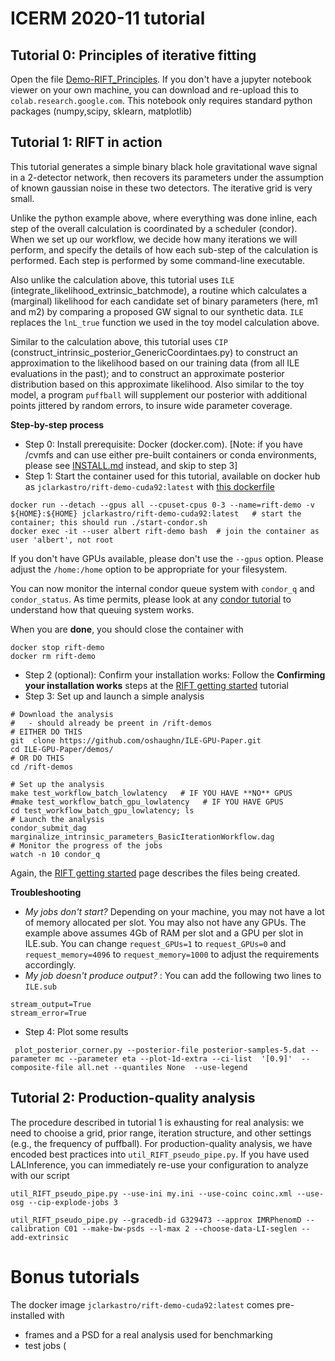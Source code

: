 # ICERM 2020-11 tutorial


## Tutorial 0: Principles of iterative fitting

Open the file [Demo-RIFT_Principles](Demo-RIFT_Principles.ipynb).  If you don't have a jupyter notebook viewer on your own machine, 
you can download and re-upload this to ``colab.research.google.com``.  This notebook only requires standard python packages (numpy,scipy, sklearn, matplotlib)


## Tutorial 1: RIFT in action

This tutorial generates a simple binary black hole gravitational wave signal in a 2-detector network,
then recovers its parameters under the assumption of known gaussian noise in these two detectors.
The iterative grid is very small.

Unlike the python example above, where everything was done inline, each step of the overall calculation is coordinated by a scheduler (condor).  
When we set up our workflow, we decide how many iterations we will perform, and specify the details of how each sub-step of the calculation is performed.
Each step is performed by some command-line executable.

Also unlike the calculation above, this tutorial uses  ``ILE`` (integrate_likelihood_extrinsic_batchmode), a routine which calculates a (marginal) likelihood for each candidate set of binary parameters (here, m1 and m2) by comparing a proposed GW signal to our synthetic data.    ``ILE`` replaces the ``lnL_true`` function we used in the toy model calculation above.

Similar to the  calculation above, this tutorial uses ``CIP`` (construct_intrinsic_posterior_GenericCoordintaes.py) to construct an approximation to the likelihood based on our training data (from all ILE evaluations in the past); and to construct an approximate posterior distribution based on this approximate likelihood.  Also similar to the toy model, a program ``puffball`` will supplement our posterior with additional points jittered by random errors, to insure wide parameter coverage.  

**Step-by-step process**
* Step 0: Install prerequisite: Docker (docker.com).  [Note: if you have /cvmfs and can use either pre-built containers or conda environments, please see [INSTALL.md](https://github.com/oshaughn/research-projects-RIT/blob/master/INSTALL.md) instead, and skip to step 3]
* Step 1: Start the container used for this tutorial, available on docker hub as ``jclarkastro/rift-demo-cuda92:latest`` with [this dockerfile](https://git.ligo.org/james-clark/benchmarking/-/blob/master/RIFT/full-demo/rift-demo-cuda92.Dockerfile)
```
docker run --detach --gpus all --cpuset-cpus 0-3 --name=rift-demo -v ${HOME}:${HOME} jclarkastro/rift-demo-cuda92:latest   # start the container; this should run ./start-condor.sh
docker exec -it --user albert rift-demo bash  # join the container as user 'albert', not root
```
If you don't have GPUs available, please don't use the ``--gpus`` option.  Please adjust the ``/home:/home`` option to be appropriate for your filesystem.

You can now monitor the internal condor queue system with ``condor_q`` and ``condor_status``.  As time permits, please look at any [condor tutorial](https://research.cs.wisc.edu/htcondor/tutorials/intl-grid-school-3/submit_first.html) to understand how that queuing system works.

When you are **done**, you should close the container with 
```
docker stop rift-demo
docker rm rift-demo
```
* Step 2 (optional): Confirm your installation works: Follow the **Confirming your installation works** steps at the [RIFT getting started](https://github.com/oshaughn/research-projects-RIT/blob/master/GETTING_STARTED.md) tutorial
* Step 3: Set up and launch a simple analysis
```
# Download the analysis
#   - should already be preent in /rift-demos
# EITHER DO THIS
git  clone https://github.com/oshaughn/ILE-GPU-Paper.git
cd ILE-GPU-Paper/demos/
# OR DO THIS
cd /rift-demos
```

```
# Set up the analysis
make test_workflow_batch_lowlatency   # IF YOU HAVE **NO** GPUS
#make test_workflow_batch_gpu_lowlatency   # IF YOU HAVE GPUS
cd test_workflow_batch_gpu_lowlatency; ls
# Launch the analysis
condor_submit_dag marginalize_intrinsic_parameters_BasicIterationWorkflow.dag
# Monitor the progress of the jobs
watch -n 10 condor_q
```
Again, the [RIFT getting started](https://github.com/oshaughn/research-projects-RIT/blob/master/GETTING_STARTED.md) page describes the files being created.

**Troubleshooting**
* *My jobs don't start?* Depending on your machine, you may not have a lot of memory allocated per slot.  You may also not have any GPUs.  The example above assumes 4Gb of RAM per slot and a GPU per slot in ILE.sub.  You can change ``request_GPUs=1`` to ``request_GPUs=0`` and ``request_memory=4096`` to ``request_memory=1000`` to adjust the requirements accordingly.
* *My job doesn't produce output?* : You can add the following two lines to ``ILE.sub``
```
stream_output=True
stream_error=True
```

* Step 4: Plot some results
```
 plot_posterior_corner.py --posterior-file posterior-samples-5.dat --parameter mc --parameter eta --plot-1d-extra --ci-list  '[0.9]'  --composite-file all.net --quantiles None  --use-legend 
```


## Tutorial 2: Production-quality analysis

The procedure described in tutorial 1 is exhausting for real analysis: we need to chooise a grid, prior range, iteration structure, and other settings (e.g., the frequency of puffball).  For production-quality analysis, we have encoded best practices into ``util_RIFT_pseudo_pipe.py``.   If you have used LALInference, you can immediately re-use your configuration to analyze with our script

```
util_RIFT_pseudo_pipe.py --use-ini my.ini --use-coinc coinc.xml --use-osg --cip-explode-jobs 3
```

```
util_RIFT_pseudo_pipe.py --gracedb-id G329473 --approx IMRPhenomD --calibration C01 --make-bw-psds --l-max 2 --choose-data-LI-seglen --add-extrinsic
```




# Bonus tutorials

The docker image ``jclarkastro/rift-demo-cuda92:latest`` comes  pre-installed with 
* frames and a PSD for a real analysis used for benchmarking
* test jobs (
